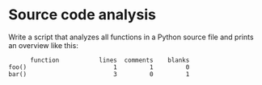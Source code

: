 # Source code analysis

Write a script that analyzes all functions in a Python source file and prints an overview like this:

```
      function           lines  comments    blanks
foo()                        1         1         0
bar()                        3         0         1
```
